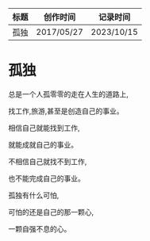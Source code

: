 | 标题 | 创作时间   | 记录时间   |
| ---- | ---------- | ---------- |
| 孤独 | 2017/05/27 | 2023/10/15 |

# 孤独

总是一个人孤零零的走在人生的道路上,

找工作,旅游,甚至是创造自己的事业。

相信自己就能找到工作,

就能成就自己的事业。

不相信自己就找不到工作,

也不能完成自己的事业。

孤独有什么可怕,

可怕的还是自己的那一颗心,

一颗自强不息的心。
